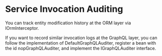 # Service Invocation Auditing

You can track entity modification history at the ORM layer via IOrmInterceptor.

If you want to record similar invocation logs at the GraphQL layer, you can follow the implementation of DefaultGraphQLAuditer, register a bean with the id nopGraphQLAuditer, and implement the IGraphQLAuditer interface.
<!-- SOURCE_MD5:eb8eef176422da343a349a1b1696f0ad-->
